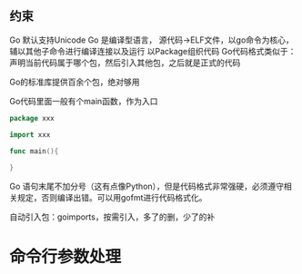 ## 约束
Go 默认支持Unicode
Go 是编译型语言， 源代码->ELF文件，以go命令为核心，辅以其他子命令进行编译连接以及运行
以Package组织代码
Go代码格式类似于：声明当前代码属于哪个包，然后引入其他包，之后就是正式的代码

Go的标准库提供百余个包，绝对够用

Go代码里面一般有个main函数，作为入口

```go
package xxx

import xxx

func main(){
  
}
```

Go 语句末尾不加分号（这有点像Python），但是代码格式非常强硬，必须遵守相关规定，否则编译出错。可以用gofmt进行代码格式化。

自动引入包：goimports，按需引入，多了的删，少了的补


# 命令行参数处理

